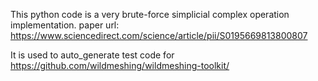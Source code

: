 This python code is a very brute-force simplicial complex operation implementation. paper url: https://www.sciencedirect.com/science/article/pii/S0195669813800807

It is used to auto_generate test code for https://github.com/wildmeshing/wildmeshing-toolkit/
